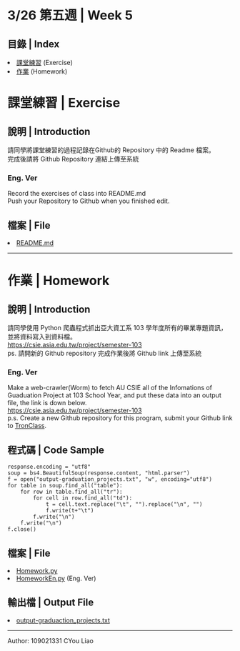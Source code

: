 # 3/26 第五週 | Week 5

## 目錄 | Index
<il>
    <li><a href="https://github.com/guoyang33/AU-1092-ACP-Sample/tree/main/Week4#%E8%AA%B2%E5%A0%82%E7%B7%B4%E7%BF%92--exercise">課堂練習</a> (Exercise)</li>
    <li><a href="https://github.com/guoyang33/AU-1092-ACP-Sample/tree/main/Week4#%E4%BD%9C%E6%A5%AD--homework">作業</a> (Homework)</li>
</il>

# 課堂練習 | Exercise
## 說明 | Introduction
請同學將課堂練習的過程記錄在Github的 Repository 中的 Readme 檔案。
<br>
完成後請將 Github Repository 連結上傳至系統
<br>

### Eng. Ver
Record the exercises of class into README.md
<br>
Push your Repository to Github when you finished edit.

## 檔案 | File
<il>
    <li><a href="README.md">README.md</a></li>
</il>

---
# 作業 | Homework
## 說明 | Introduction
請同學使用 Python 爬蟲程式抓出亞大資工系 103 學年度所有的畢業專題資訊，並將資料寫入到資料檔。
<br>
<a href="https://csie.asia.edu.tw/project/semester-103">https://csie.asia.edu.tw/project/semester-103</a>
<br>
ps. 請開新的 Github repository 完成作業後將 Github link 上傳至系統
<br>

### Eng. Ver
Make a web-crawler(Worm) to fetch AU CSIE all of the Infomations of Guaduation Project at 103 School Year, and put these data into an output file, the link is down below.
<br>
<a href="https://csie.asia.edu.tw/project/semester-103">https://csie.asia.edu.tw/project/semester-103</a>
<br>
p.s. Create a new Github repository for this program, submit your Github link to <a href="https://tronclass.asia.edu.tw/">TronClass</a>.
<br>

## 程式碼 | Code Sample
<pre>
<code>response.encoding = "utf8"
soup = bs4.BeautifulSoup(response.content, "html.parser")
f = open("output-graduation_projects.txt", "w", encoding="utf8")
for table in soup.find_all("table"):
    for row in table.find_all("tr"):
        for cell in row.find_all("td"):
            t = cell.text.replace("\t", "").replace("\n", "")
            f.write(t+"\t")
        f.write("\n")
    f.write("\n")
f.close()
</code></pre>

## 檔案 | File
<il>
    <li><a href="Homework.py">Homework.py</a></li>
    <li><a href="HomeworkEn.py">HomeworkEn.py</a> (Eng. Ver)</li>
</il>

## 輸出檔 | Output File
<il>
    <li><a href="output-graduation_projects.txt">output-graduaction_projects.txt</a></li>
</il>

---
Author: 109021331 CYou Liao
